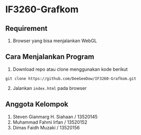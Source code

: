 # IF3260-Grafkom

## Requirement
1. Browser yang bisa menjalankan WebGL

## Cara Menjalankan Program
1. Download repo atau clone menggunakan kode berikut
```
git clone https://github.com/DeeGeeDow/IF3260-Grafkom.git
```
2. Jalankan `index.html` pada browser

## Anggota Kelompok
1. Steven Gianmarg H. Siahaan 	/ 13520145
2. Muhammad Fahmi Irfan		/ 13520152
3. Dimas Faidh Muzaki		/ 13520156
